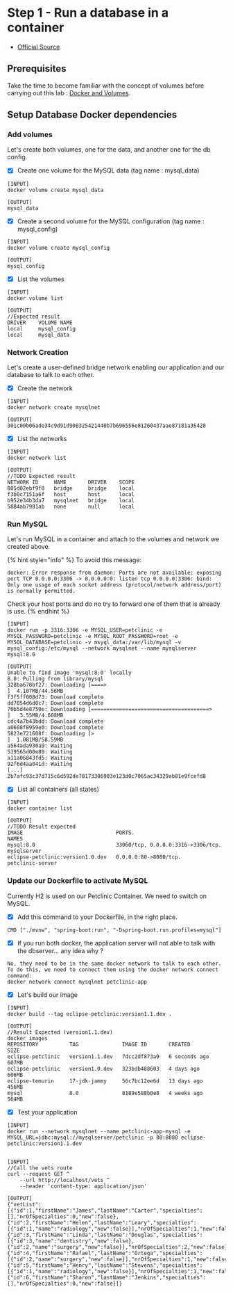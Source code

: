 # Step 1 - Run a database in a container

* [Official Source](https://docs.docker.com/language/java/develop/#run-a-database-in-a-container)

## Prerequisites

Take the time to become familiar with the concept of volumes before carrying out this lab : [Docker and Volumes](https://docs.docker.com/storage/volumes/).

## Setup Database Docker dependencies

### Add volumes

Let's create both volumes, one for the data, and another one for the db config.

* [x] Create one volume for the MySQL data (tag name : mysql_data)

```
[INPUT]
docker volume create mysql_data

[OUTPUT]
mysql_data
```

* [x] Create a second volume for the MySQL configuration (tag name : mysql_config)

```
[INPUT]
docker volume create mysql_config

[OUTPUT]
mysql_config
```

* [x] List the volumes

```
[INPUT]
docker volume list

[OUTPUT]
//Expected result
DRIVER    VOLUME NAME
local     mysql_config
local     mysql_data
```

### Network Creation

Let's create a user-defined bridge network enabling our application and our database to talk to each other.

* [x] Create the network

```
[INPUT]
docker network create mysqlnet

[OUTPUT]
301c00b06ade34c9d91d908325421440b7b696556e81260437aae87181a35428
```

* [x] List the networks

```
[INPUT]
docker network list

[OUTPUT]
//TODO Expected result
NETWORK ID     NAME       DRIVER    SCOPE
805d02ebf9f0   bridge     bridge    local
f3b0c7151a6f   host       host      local
b952e34b3da7   mysqlnet   bridge    local
5884ab7981ab   none       null      local
```

### Run MySQL

Let's run MySQL in a container and attach to the volumes and network we created above.

{% hint style="info" %}
To avoid this message:
```
docker: Error response from daemon: Ports are not available: exposing port TCP 0.0.0.0:3306 -> 0.0.0.0:0: listen tcp 0.0.0.0:3306: bind: Only one usage of each socket address (protocol/network address/port) is normally permitted.
```
Check your host ports and do no try to forward one of them that is already is use.
{% endhint %}

```
[INPUT]
docker run -p 3316:3306 -e MYSQL_USER=petclinic -e MYSQL_PASSWORD=petclinic -e MYSQL_ROOT_PASSWORD=root -e MYSQL_DATABASE=petclinic -v msyql_data:/var/lib/mysql -v mysql_config:/etc/mysql --network mysqlnet --name mysqlserver mysql:8.0

[OUTPUT]
Unable to find image 'mysql:8.0' locally
8.0: Pulling from library/mysql
328ba678bf27: Downloading [====>                                              ]  4.107MB/44.56MB
f3f5ff008d73: Download complete
dd7054d6d0c7: Download complete
70b5d4e8750e: Downloading [======================================>            ]   3.55MB/4.608MB
cdc4a7b43bdd: Download complete
a0608f8959e0: Download complete
5823e721608f: Downloading [>                                                  ]  1.081MB/58.59MB
a564ada930a9: Waiting
539565d00e89: Waiting
a11a06843fd5: Waiting
92f6d4aa041d: Waiting
[...]
2b7afc93c37d715c6d592de78173386903e123d0c7065ac34329ab81e9fcefd8
```

* [x] List all containers (all states)

```
[INPUT]
docker container list

[OUTPUT]
//TODO Result expected
IMAGE                              PORTS.                               NAMES
mysql:8.0                          33060/tcp, 0.0.0.0:3316->3306/tcp.   mysqlserver
eclipse-petclinic:version1.0.dev   0.0.0.0:80->8080/tcp.                petclinic-server
```

### Update our Dockerfile to activate MySQL

Currently H2 is used on our Petclinic Container. We need to switch on MySQL.

* [x] Add this command to your Dockerfile, in the right place.

```
CMD ["./mvnw", "spring-boot:run", "-Dspring-boot.run.profiles=mysql"]
```

* [x] If you run both docker, the application server will not able to talk with the dbserver... any idea why ?

```
No, they need to be in the same docker network to talk to each other.
To do this, we need to connect them using the docker network connect command:
docker network connect mysqlnet petclinic-app
```

* [x] Let's build our image

```
[INPUT]
docker build --tag eclipse-petclinic:version1.1.dev .

[OUTPUT]
//Result Expected (version1.1.dev)
docker images
REPOSITORY          TAG              IMAGE ID       CREATED         SIZE
eclipse-petclinic   version1.1.dev   7dcc2df873a9   6 seconds ago   607MB
eclipse-petclinic   version1.0.dev   323bdb488603   4 days ago      606MB
eclipse-temurin     17-jdk-jammy     56c7bc12ee6d   13 days ago     456MB
mysql               8.0              8189e588b0e8   4 weeks ago     564MB
```

* [x] Test your application

```
[INPUT]
docker run --network mysqlnet --name petclinic-app-mysql -e MYSQL_URL=jdbc:mysql://mysqlserver/petclinic -p 80:8080 eclipse-petclinic:version1.1.dev


[INPUT]
//Call the vets route
curl --request GET ^
    --url http://localhost/vets ^
    --header 'content-type: application/json'

[OUTPUT]
{"vetList":[{"id":1,"firstName":"James","lastName":"Carter","specialties":[],"nrOfSpecialties":0,"new":false},{"id":2,"firstName":"Helen","lastName":"Leary","specialties":[{"id":1,"name":"radiology","new":false}],"nrOfSpecialties":1,"new":false},{"id":3,"firstName":"Linda","lastName":"Douglas","specialties":[{"id":3,"name":"dentistry","new":false},{"id":2,"name":"surgery","new":false}],"nrOfSpecialties":2,"new":false},{"id":4,"firstName":"Rafael","lastName":"Ortega","specialties":[{"id":2,"name":"surgery","new":false}],"nrOfSpecialties":1,"new":false},{"id":5,"firstName":"Henry","lastName":"Stevens","specialties":[{"id":1,"name":"radiology","new":false}],"nrOfSpecialties":1,"new":false},{"id":6,"firstName":"Sharon","lastName":"Jenkins","specialties":[],"nrOfSpecialties":0,"new":false}]}
```
